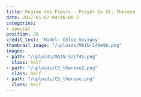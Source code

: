 ```yaml
---
title: Regime des Fleurs - Prayer to St. Therese
date: 2017-01-07 04:46:00 Z
categories:
- special
position: 28
credit_text: 'Model: Chloe Sevigny'
thumbnail_image: "/uploads/MAIN-149e9b.png"
images:
- path: "/uploads/MAIN-521f45.png"
  class: half
- path: "/uploads/CS_therese2.png"
  class: half
- path: "/uploads/CS_therese.png"
  class: half
---
```


